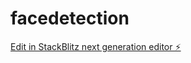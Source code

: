 # facedetection

[Edit in StackBlitz next generation editor ⚡️](https://stackblitz.com/~/github.com/kla3jdiii/facedetection)